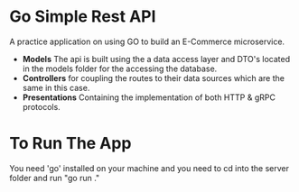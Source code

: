 # Go Simple Rest API

A practice application on using GO to build an E-Commerce microservice.

- **Models** The api is built using the a data access layer and DTO's located in the models folder for the accessing the database.
- **Controllers** for coupling the routes to their data sources which are the same in this case.
- **Presentations** Containing the implementation of both HTTP & gRPC protocols.

# To Run The App

You need 'go' installed on your machine and you need to cd into the server folder and run "go run ."
